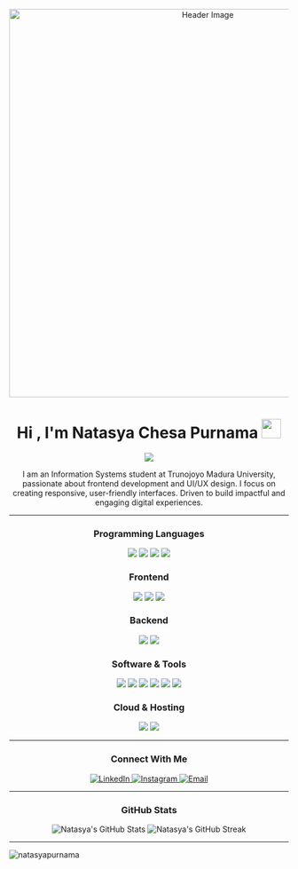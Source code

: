 <p align="center">
  <img src="https://firebasestorage.googleapis.com/v0/b/sriusnyoba.appspot.com/o/HiLO.png?alt=media&token=e4514ced-765d-40e2-91e8-ca25277c08c2" alt="Header Image" width="700"/>
</p>

<h1 align="center">Hi , I'm Natasya Chesa Purnama <img src="https://media.giphy.com/media/hvRJCLFzcasrR4ia7z/giphy.gif" width="35"></h1>
<p align="center">
  <a href="https://github.com/DenverCoder1/readme-typing-svg"><img src="https://readme-typing-svg.herokuapp.com?lines=Information+Systems+Student;Front+End+Web+Developer;UI/UX+Enthusiast;Always%20learning%20new%20things&amp;center=true&amp;width=500&amp;height=50"></a>
</p>

<p align="center" width="150px"> I am an Information Systems student at Trunojoyo Madura University, passionate about frontend development and UI/UX design. I focus on creating responsive, user-friendly interfaces. Driven to build impactful and engaging digital experiences.</p>

---

<h3 align="center">Programming Languages</h3>
<p align="center">
  <img src="https://img.shields.io/badge/JavaScript-F7DF1E?style=for-the-badge&logo=javascript&logoColor=black"/>
  <img src="https://img.shields.io/badge/Python-3776AB?style=for-the-badge&logo=python&logoColor=white"/>
  <img src="https://img.shields.io/badge/Java-007396?style=for-the-badge&logo=java&logoColor=white"/>
  <img src="https://img.shields.io/badge/Kotlin-7F52FF?style=for-the-badge&logo=kotlin&logoColor=white"/>
</p>

<h3 align="center">Frontend</h3>
<p align="center">
  <img src="https://img.shields.io/badge/Bootstrap-7952B3?style=for-the-badge&logo=bootstrap&logoColor=white"/>
  <img src="https://img.shields.io/badge/React-61DAFB?style=for-the-badge&logo=react&logoColor=black"/>
  <img src="https://img.shields.io/badge/TailwindCSS-06B6D4?style=for-the-badge&logo=tailwindcss&logoColor=white"/>
</p>

<h3 align="center">Backend</h3>
<p align="center">
  <img src="https://img.shields.io/badge/Node.js-339933?style=for-the-badge&logo=nodedotjs&logoColor=white"/>
  <img src="https://img.shields.io/badge/Laravel-FF2D20?style=for-the-badge&logo=laravel&logoColor=white"/>
</p>

<h3 align="center">Software & Tools</h3>
<p align="center">
  <img src="https://img.shields.io/badge/Git-F05032?style=for-the-badge&logo=git&logoColor=white"/>
  <img src="https://img.shields.io/badge/GitHub-181717?style=for-the-badge&logo=github&logoColor=white"/>
  <img src="https://img.shields.io/badge/MySQL-4479A1?style=for-the-badge&logo=mysql&logoColor=white"/>
  <img src="https://img.shields.io/badge/Postman-FF6C37?style=for-the-badge&logo=postman&logoColor=white"/>
  <img src="https://img.shields.io/badge/VSCode-007ACC?style=for-the-badge&logo=visualstudiocode&logoColor=white"/>
  <img src="https://img.shields.io/badge/Figma-F24E1E?style=for-the-badge&logo=figma&logoColor=white"/>
</p>

<h3 align="center">Cloud & Hosting</h3>
<p align="center">
  <img src="https://img.shields.io/badge/Firebase-FFCA28?style=for-the-badge&logo=firebase&logoColor=black"/>
  <img src="https://img.shields.io/badge/Netlify-00C7B7?style=for-the-badge&logo=netlify&logoColor=white"/>
</p>

---

<h3 align="center">Connect With Me</h3>

<p align="center">
  <a href="https://linkedin.com/in/natasyapurnamaa" target="_blank">
    <img src="https://img.shields.io/badge/LinkedIn-0A66C2?style=for-the-badge&logo=linkedin&logoColor=white" alt="LinkedIn"/>
  </a>
  <a href="https://instagram.com/natasya.purnamaa" target="_blank">
    <img src="https://img.shields.io/badge/Instagram-E4405F?style=for-the-badge&logo=instagram&logoColor=white" alt="Instagram"/>
  </a>
  <a href="mailto:npurnama51@gmail.com" target="_blank">
    <img src="https://img.shields.io/badge/Email-D14836?style=for-the-badge&logo=gmail&logoColor=white" alt="Email"/>
  </a>
</p>

---

<h3 align="center">GitHub Stats</h3>
<p align="center">
  <img src="https://github-readme-stats.vercel.app/api?username=natasyapurnama&show_icons=true&theme=tokyonight&hide_border=true" alt="Natasya's GitHub Stats"/>
  <img src="https://github-readme-streak-stats.herokuapp.com/?user=natasyapurnama&theme=material-palenight" alt="Natasya's GitHub Streak"/>
</p>

---

<p><img align="center" src="https://github-readme-stats.vercel.app/api/top-langs?username=natasyapurnama&show_icons=true&locale=en&layout=compact" alt="natasyapurnama" /></p>
